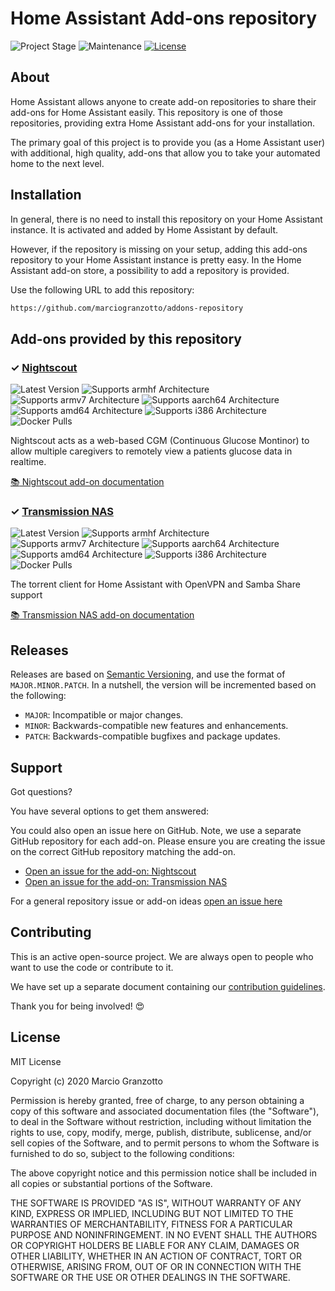 # Home Assistant Add-ons repository

![Project Stage][project-stage-shield]
![Maintenance][maintenance-shield]
[![License][license-shield]](LICENSE.md)

## About

Home Assistant allows anyone to create add-on repositories to share their
add-ons for Home Assistant easily. This repository is one of those repositories,
providing extra Home Assistant add-ons for your installation.

The primary goal of this project is to provide you (as a Home Assistant user)
with additional, high quality, add-ons that allow you to take your automated
home to the next level.

## Installation

In general, there is no need to install this repository on your
Home Assistant instance. It is activated and added by Home Assistant
by default.

However, if the repository is missing on your setup, adding this add-ons
repository to your Home Assistant instance is pretty easy. In the
Home Assistant add-on store, a possibility to add a repository is provided.

Use the following URL to add this repository:

```txt
https://github.com/marciogranzotto/addons-repository
```

## Add-ons provided by this repository

### &#10003; [Nightscout][addon-nightscout]

![Latest Version][nightscout-version-shield]
![Supports armhf Architecture][nightscout-armhf-shield]
![Supports armv7 Architecture][nightscout-armv7-shield]
![Supports aarch64 Architecture][nightscout-aarch64-shield]
![Supports amd64 Architecture][nightscout-amd64-shield]
![Supports i386 Architecture][nightscout-i386-shield]
![Docker Pulls][nightscout-pulls-shield]

Nightscout acts as a web-based CGM (Continuous Glucose Montinor) to allow multiple caregivers to remotely view a patients glucose data in realtime.

[:books: Nightscout add-on documentation][addon-doc-nightscout]

### &#10003; [Transmission NAS][addon-transmission-nas]

![Latest Version][transmission-nas-version-shield]
![Supports armhf Architecture][transmission-nas-armhf-shield]
![Supports armv7 Architecture][transmission-nas-armv7-shield]
![Supports aarch64 Architecture][transmission-nas-aarch64-shield]
![Supports amd64 Architecture][transmission-nas-amd64-shield]
![Supports i386 Architecture][transmission-nas-i386-shield]
![Docker Pulls][transmission-nas-pulls-shield]

The torrent client for Home Assistant with OpenVPN and Samba Share support

[:books: Transmission NAS add-on documentation][addon-doc-transmission-nas]

## Releases

Releases are based on [Semantic Versioning][semver], and use the format
of ``MAJOR.MINOR.PATCH``. In a nutshell, the version will be incremented
based on the following:

- ``MAJOR``: Incompatible or major changes.
- ``MINOR``: Backwards-compatible new features and enhancements.
- ``PATCH``: Backwards-compatible bugfixes and package updates.

## Support

Got questions?

You have several options to get them answered:


You could also open an issue here on GitHub. Note, we use a separate
GitHub repository for each add-on. Please ensure you are creating the issue
on the correct GitHub repository matching the add-on.

- [Open an issue for the add-on: Nightscout][nightscout-issue]
- [Open an issue for the add-on: Transmission NAS][transmission-nas-issue]

For a general repository issue or add-on ideas [open an issue here][issue]

## Contributing

This is an active open-source project. We are always open to people who want to
use the code or contribute to it.

We have set up a separate document containing our
[contribution guidelines](CONTRIBUTING.md).

Thank you for being involved! :heart_eyes:

## License

MIT License

Copyright (c) 2020 Marcio Granzotto

Permission is hereby granted, free of charge, to any person obtaining a copy
of this software and associated documentation files (the "Software"), to deal
in the Software without restriction, including without limitation the rights
to use, copy, modify, merge, publish, distribute, sublicense, and/or sell
copies of the Software, and to permit persons to whom the Software is
furnished to do so, subject to the following conditions:

The above copyright notice and this permission notice shall be included in all
copies or substantial portions of the Software.

THE SOFTWARE IS PROVIDED "AS IS", WITHOUT WARRANTY OF ANY KIND, EXPRESS OR
IMPLIED, INCLUDING BUT NOT LIMITED TO THE WARRANTIES OF MERCHANTABILITY,
FITNESS FOR A PARTICULAR PURPOSE AND NONINFRINGEMENT. IN NO EVENT SHALL THE
AUTHORS OR COPYRIGHT HOLDERS BE LIABLE FOR ANY CLAIM, DAMAGES OR OTHER
LIABILITY, WHETHER IN AN ACTION OF CONTRACT, TORT OR OTHERWISE, ARISING FROM,
OUT OF OR IN CONNECTION WITH THE SOFTWARE OR THE USE OR OTHER DEALINGS IN THE
SOFTWARE.

[addon-nightscout]: https://github.com/marciogranzotto/addon-nightscout/releases/tag/v1.0.1
[addon-doc-nightscout]: https://github.com/marciogranzotto/addon-nightscout/blob/v1.0.1/README.md
[nightscout-issue]: https://github.com/marciogranzotto/addon-nightscout/issues
[nightscout-version-shield]: https://img.shields.io/badge/version-v1.0.1-blue.svg
[nightscout-pulls-shield]: https://img.shields.io/docker/pulls/marciogranzotto/image-amd64-addon-nightscout.svg
[nightscout-aarch64-shield]: https://img.shields.io/badge/aarch64-yes-green.svg
[nightscout-amd64-shield]: https://img.shields.io/badge/amd64-yes-green.svg
[nightscout-armhf-shield]: https://img.shields.io/badge/armhf-no-red.svg
[nightscout-armv7-shield]: https://img.shields.io/badge/armv7-yes-green.svg
[nightscout-i386-shield]: https://img.shields.io/badge/i386-yes-green.svg
[addon-transmission-nas]: https://github.com/marciogranzotto/addon-transmission-nas/releases/tag/v1.0.0
[addon-doc-transmission-nas]: https://github.com/marciogranzotto/addon-transmission-nas/blob/v1.0.0/README.md
[transmission-nas-issue]: https://github.com/marciogranzotto/addon-transmission-nas/issues
[transmission-nas-version-shield]: https://img.shields.io/badge/version-v1.0.0-blue.svg
[transmission-nas-pulls-shield]: https://img.shields.io/docker/pulls/marciogranzotto/addon-transmission-nas-armhf.svg
[transmission-nas-aarch64-shield]: https://img.shields.io/badge/aarch64-yes-green.svg
[transmission-nas-amd64-shield]: https://img.shields.io/badge/amd64-yes-green.svg
[transmission-nas-armhf-shield]: https://img.shields.io/badge/armhf-yes-green.svg
[transmission-nas-armv7-shield]: https://img.shields.io/badge/armv7-yes-green.svg
[transmission-nas-i386-shield]: https://img.shields.io/badge/i386-yes-green.svg
[issue]: https://github.com/marciogranzotto/addons-repository/issues
[license-shield]: https://img.shields.io/github/license/marciogranzotto/addons-repository.svg
[maintenance-shield]: https://img.shields.io/maintenance/yes/2020.svg
[project-stage-shield]: https://img.shields.io/badge/project%20stage-production%20ready-brightgreen.svg
[semver]: http://semver.org/spec/v2.0.0.html
